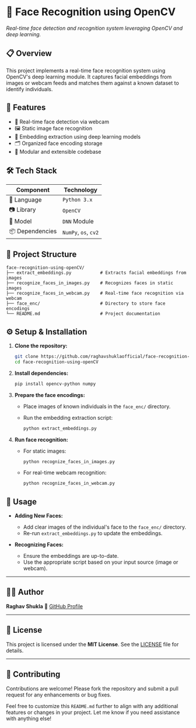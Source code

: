# 🧠 **Face Recognition using OpenCV**

*Real-time face detection and recognition system leveraging OpenCV and deep learning.*

## 📋 **Overview**

This project implements a real-time face recognition system using OpenCV's deep learning module. It captures facial embeddings from images or webcam feeds and matches them against a known dataset to identify individuals.

## 🚀 **Features**

* 🎥 Real-time face detection via webcam
* 🖼️ Static image face recognition
* 🧠 Embedding extraction using deep learning models
* 🗂️ Organized face encoding storage
* 🧪 Modular and extensible codebase

## 🛠️ **Tech Stack**

| **Component**   | **Technology**       |
| --------------- | -------------------- |
| 🐍 Language     | `Python 3.x`         |
| 📷 Library      | `OpenCV`             |
| 🧠 Model        | `DNN` Module         |
| 📦 Dependencies | `NumPy`, `os`, `cv2` |

## 📁 **Project Structure**

```plaintext
face-recognition-using-openCV/
├── extract_embeddings.py           # Extracts facial embeddings from images
├── recognize_faces_in_images.py    # Recognizes faces in static images
├── recognize_faces_in_webcam.py    # Real-time face recognition via webcam
├── face_enc/                       # Directory to store face encodings
└── README.md                       # Project documentation
```

## ⚙️ **Setup & Installation**

1. **Clone the repository:**

   ```bash
   git clone https://github.com/raghavshuklaofficial/face-recognition-using-openCV.git
   cd face-recognition-using-openCV
   ```

2. **Install dependencies:**

   ```bash
   pip install opencv-python numpy
   ```

3. **Prepare the face encodings:**

   * Place images of known individuals in the `face_enc/` directory.
   * Run the embedding extraction script:

     ```bash
     python extract_embeddings.py
     ```

4. **Run face recognition:**

   * For static images:

     ```bash
     python recognize_faces_in_images.py
     ```
   * For real-time webcam recognition:

     ```bash
     python recognize_faces_in_webcam.py
     ```

## 🧪 **Usage**

* **Adding New Faces:**

  * Add clear images of the individual's face to the `face_enc/` directory.
  * Re-run `extract_embeddings.py` to update the embeddings.

* **Recognizing Faces:**

  * Ensure the embeddings are up-to-date.
  * Use the appropriate script based on your input source (image or webcam).

---

## 👨‍💻 **Author**

**Raghav Shukla**
📌 [GitHub Profile](https://github.com/raghavshuklaofficial)

---

## 📄 **License**

This project is licensed under the **MIT License**. See the [LICENSE](LICENSE) file for details.

---
## 🤝 **Contributing**

Contributions are welcome! Please fork the repository and submit a pull request for any enhancements or bug fixes.


Feel free to customize this `README.md` further to align with any additional features or changes in your project. Let me know if you need assistance with anything else!
